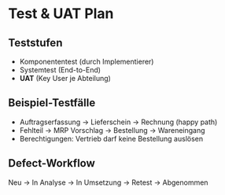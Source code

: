 # Test & UAT Plan

## Teststufen
- Komponententest (durch Implementierer)
- Systemtest (End-to-End)
- **UAT** (Key User je Abteilung)

## Beispiel-Testfälle
- Auftragserfassung → Lieferschein → Rechnung (happy path)
- Fehlteil → MRP Vorschlag → Bestellung → Wareneingang
- Berechtigungen: Vertrieb darf keine Bestellung auslösen

## Defect-Workflow
Neu → In Analyse → In Umsetzung → Retest → Abgenommen
